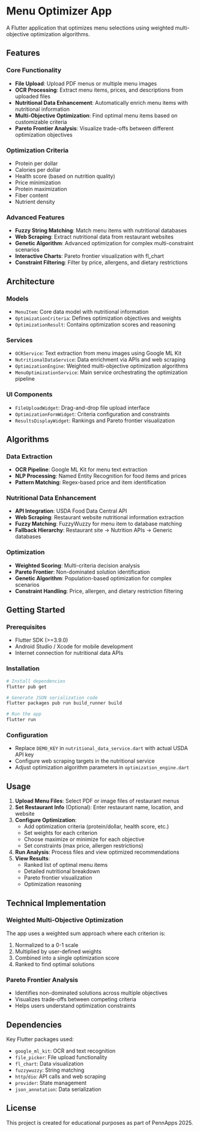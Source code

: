 # Menu Optimizer App

A Flutter application that optimizes menu selections using weighted multi-objective optimization algorithms.

## Features

### Core Functionality
- **File Upload**: Upload PDF menus or multiple menu images
- **OCR Processing**: Extract menu items, prices, and descriptions from uploaded files
- **Nutritional Data Enhancement**: Automatically enrich menu items with nutritional information
- **Multi-Objective Optimization**: Find optimal menu items based on customizable criteria
- **Pareto Frontier Analysis**: Visualize trade-offs between different optimization objectives

### Optimization Criteria
- Protein per dollar
- Calories per dollar
- Health score (based on nutrition quality)
- Price minimization
- Protein maximization
- Fiber content
- Nutrient density

### Advanced Features
- **Fuzzy String Matching**: Match menu items with nutritional databases
- **Web Scraping**: Extract nutritional data from restaurant websites
- **Genetic Algorithm**: Advanced optimization for complex multi-constraint scenarios
- **Interactive Charts**: Pareto frontier visualization with fl_chart
- **Constraint Filtering**: Filter by price, allergens, and dietary restrictions

## Architecture

### Models
- `MenuItem`: Core data model with nutritional information
- `OptimizationCriteria`: Defines optimization objectives and weights
- `OptimizationResult`: Contains optimization scores and reasoning

### Services
- `OCRService`: Text extraction from menu images using Google ML Kit
- `NutritionalDataService`: Data enrichment via APIs and web scraping
- `OptimizationEngine`: Weighted multi-objective optimization algorithms
- `MenuOptimizationService`: Main service orchestrating the optimization pipeline

### UI Components
- `FileUploadWidget`: Drag-and-drop file upload interface
- `OptimizationFormWidget`: Criteria configuration and constraints
- `ResultsDisplayWidget`: Rankings and Pareto frontier visualization

## Algorithms

### Data Extraction
- **OCR Pipeline**: Google ML Kit for menu text extraction
- **NLP Processing**: Named Entity Recognition for food items and prices
- **Pattern Matching**: Regex-based price and item identification

### Nutritional Data Enhancement
- **API Integration**: USDA Food Data Central API
- **Web Scraping**: Restaurant website nutritional information extraction
- **Fuzzy Matching**: FuzzyWuzzy for menu item to database matching
- **Fallback Hierarchy**: Restaurant site → Nutrition APIs → Generic databases

### Optimization
- **Weighted Scoring**: Multi-criteria decision analysis
- **Pareto Frontier**: Non-dominated solution identification
- **Genetic Algorithm**: Population-based optimization for complex scenarios
- **Constraint Handling**: Price, allergen, and dietary restriction filtering

## Getting Started

### Prerequisites
- Flutter SDK (>=3.9.0)
- Android Studio / Xcode for mobile development
- Internet connection for nutritional data APIs

### Installation
```bash
# Install dependencies
flutter pub get

# Generate JSON serialization code
flutter packages pub run build_runner build

# Run the app
flutter run
```

### Configuration
- Replace `DEMO_KEY` in `nutritional_data_service.dart` with actual USDA API key
- Configure web scraping targets in the nutritional service
- Adjust optimization algorithm parameters in `optimization_engine.dart`

## Usage

1. **Upload Menu Files**: Select PDF or image files of restaurant menus
2. **Set Restaurant Info** (Optional): Enter restaurant name, location, and website
3. **Configure Optimization**:
   - Add optimization criteria (protein/dollar, health score, etc.)
   - Set weights for each criterion
   - Choose maximize or minimize for each objective
   - Set constraints (max price, allergen restrictions)
4. **Run Analysis**: Process files and view optimized recommendations
5. **View Results**:
   - Ranked list of optimal menu items
   - Detailed nutritional breakdown
   - Pareto frontier visualization
   - Optimization reasoning

## Technical Implementation

### Weighted Multi-Objective Optimization
The app uses a weighted sum approach where each criterion is:
1. Normalized to a 0-1 scale
2. Multiplied by user-defined weights
3. Combined into a single optimization score
4. Ranked to find optimal solutions

### Pareto Frontier Analysis
- Identifies non-dominated solutions across multiple objectives
- Visualizes trade-offs between competing criteria
- Helps users understand optimization constraints

## Dependencies

Key Flutter packages used:
- `google_ml_kit`: OCR and text recognition
- `file_picker`: File upload functionality
- `fl_chart`: Data visualization
- `fuzzywuzzy`: String matching
- `http`/`dio`: API calls and web scraping
- `provider`: State management
- `json_annotation`: Data serialization

## License

This project is created for educational purposes as part of PennApps 2025.

